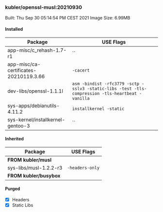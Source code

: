 ### kubler/openssl-musl:20210930

Built: Thu Sep 30 05:14:54 PM CEST 2021
Image Size: 6.99MB

#### Installed
Package | USE Flags
--------|----------
app-misc/c_rehash-1.7-r1 | ``
app-misc/ca-certificates-20210119.3.66 | `-cacert`
dev-libs/openssl-1.1.1l | `asm -bindist -rfc3779 -sctp -sslv3 -static-libs -test -tls-compression -tls-heartbeat -vanilla`
sys-apps/debianutils-4.11.2 | `installkernel -static`
sys-kernel/installkernel-gentoo-3 | ``
#### Inherited
Package | USE Flags
--------|----------
**FROM kubler/musl** |
sys-libs/musl-1.2.2-r3 | `-headers-only`
**FROM kubler/busybox** |
#### Purged
- [x] Headers
- [x] Static Libs
